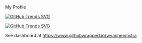 My Profile

[![GitHub Trends SVG](https://api.githubtrends.io/user/svg/wvanheemstra/langs)](https://githubtrends.io)

[![GitHub Trends SVG](https://api.githubtrends.io/user/svg/wvanheemstra/repos?time_range=one_year&theme=bright_lights)](https://githubtrends.io)

See dashboard at https://www.githubwrapped.io/wvanheemstra
